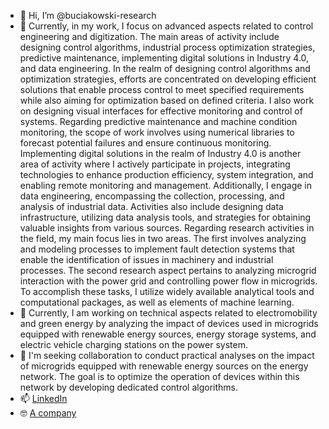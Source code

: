 - 👋 Hi, I’m @buciakowski-research
- 👀 Currently, in my work, I focus on advanced aspects related to control engineering and digitization. The main areas of activity include designing control algorithms, industrial process optimization strategies, predictive maintenance, implementing digital solutions in Industry 4.0, and data engineering.
In the realm of designing control algorithms and optimization strategies, efforts are concentrated on developing efficient solutions that enable process control to meet specified requirements while also aiming for optimization based on defined criteria. I also work on designing visual interfaces for effective monitoring and control of systems.
Regarding predictive maintenance and machine condition monitoring, the scope of work involves using numerical libraries to forecast potential failures and ensure continuous monitoring.
Implementing digital solutions in the realm of Industry 4.0 is another area of activity where I actively participate in projects, integrating technologies to enhance production efficiency, system integration, and enabling remote monitoring and management.
Additionally, I engage in data engineering, encompassing the collection, processing, and analysis of industrial data. Activities also include designing data infrastructure, utilizing data analysis tools, and strategies for obtaining valuable insights from various sources.
Regarding research activities in the field, my main focus lies in two areas. The first involves analyzing and modeling processes to implement fault detection systems that enable the identification of issues in machinery and industrial processes. The second research aspect pertains to analyzing microgrid interaction with the power grid and controlling power flow in microgrids. To accomplish these tasks, I utilize widely available analytical tools and computational packages, as well as elements of machine learning.
- 🌱 Currently, I am working on technical aspects related to electromobility and green energy by analyzing the impact of devices used in microgrids equipped with renewable energy sources, energy storage systems, and electric vehicle charging stations on the power system.
- 💞️ I'm seeking collaboration to conduct practical analyses on the impact of microgrids equipped with renewable energy sources on the energy network. The goal is to optimize the operation of devices within this network by developing dedicated control algorithms.
- 📫 [LinkedIn](https://www.linkedin.com/in/mariuszbuciakowski/)
- 🤓 [A company](https://uz.zgora.pl/en/)  
<!---
buciakowski-research/buciakowski-research is a ✨ special ✨ repository because its `README.md` (this file) appears on your GitHub profile.
You can click the Preview link to take a look at your changes.
--->
